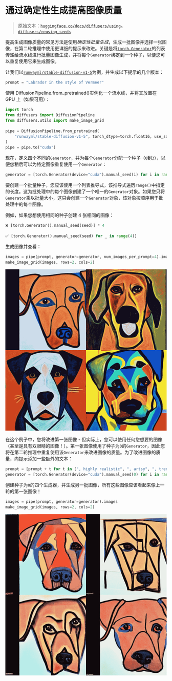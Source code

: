 # 通过确定性生成提高图像质量

> 原始文本：[`huggingface.co/docs/diffusers/using-diffusers/reusing_seeds`](https://huggingface.co/docs/diffusers/using-diffusers/reusing_seeds)

提高生成图像质量的常见方法是使用*确定性批量生成*，生成一批图像并选择一张图像，在第二轮推理中使用更详细的提示来改进。关键是将[`torch.Generator`](https://pytorch.org/docs/stable/generated/torch.Generator.html#generator)的列表传递给流水线进行批量图像生成，并将每个`Generator`绑定到一个种子，以便您可以重复使用它来生成图像。

让我们以[`runwayml/stable-diffusion-v1-5`](https://huggingface.co/runwayml/stable-diffusion-v1-5)为例，并生成以下提示的几个版本：

```py
prompt = "Labrador in the style of Vermeer"
```

使用 DiffusionPipeline.from_pretrained()实例化一个流水线，并将其放置在 GPU 上（如果可用）：

```py
import torch
from diffusers import DiffusionPipeline
from diffusers.utils import make_image_grid

pipe = DiffusionPipeline.from_pretrained(
    "runwayml/stable-diffusion-v1-5", torch_dtype=torch.float16, use_safetensors=True
)
pipe = pipe.to("cuda")
```

现在，定义四个不同的`Generator`，并为每个`Generator`分配一个种子（`0`到`3`），以便您稍后可以为特定图像重复使用一个`Generator`：

```py
generator = [torch.Generator(device="cuda").manual_seed(i) for i in range(4)]
```

要创建一个批量种子，您应该使用一个列表推导式，该推导式遍历`range()`中指定的长度。这为批处理中的每个图像创建了一个唯一的`Generator`对象。如果您只将`Generator`乘以批量大小，这只会创建一个`Generator`对象，该对象按顺序用于批处理中的每个图像。

例如，如果您想使用相同的种子创建 4 张相同的图像：

```py
❌ [torch.Generator().manual_seed(seed)] * 4

✅ [torch.Generator().manual_seed(seed) for _ in range(4)]
```

生成图像并查看：

```py
images = pipe(prompt, generator=generator, num_images_per_prompt=4).images
make_image_grid(images, rows=2, cols=2)
```

![img](img/aa02b8f33d0288676abcc7b175d1bd54.png)

在这个例子中，您将改进第一张图像 - 但实际上，您可以使用任何您想要的图像（甚至是具有双眼睛的图像！）。第一张图像使用了种子为`0`的`Generator`，因此您将在第二轮推理中重复使用该`Generator`来改进图像的质量。为了改进图像的质量，向提示添加一些额外的文本：

```py
prompt = [prompt + t for t in [", highly realistic", ", artsy", ", trending", ", colorful"]]
generator = [torch.Generator(device="cuda").manual_seed(0) for i in range(4)]
```

创建种子为`0`的四个生成器，并生成另一批图像，所有这些图像应该看起来像上一轮的第一张图像！

```py
images = pipe(prompt, generator=generator).images
make_image_grid(images, rows=2, cols=2)
```

![img](img/8bf79e71eae0527dff810dfe053b2b85.png)

